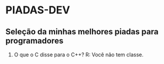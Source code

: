 # PIADAS-DEV

## Seleção da minhas melhores piadas para programadores

1. O que o C disse para o C++? R: Você não tem classe.



